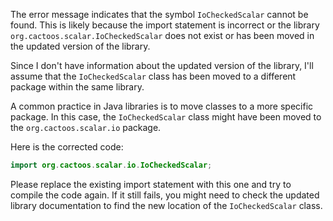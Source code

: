 The error message indicates that the symbol `IoCheckedScalar` cannot be found. This is likely because the import statement is incorrect or the library `org.cactoos.scalar.IoCheckedScalar` does not exist or has been moved in the updated version of the library.

Since I don't have information about the updated version of the library, I'll assume that the `IoCheckedScalar` class has been moved to a different package within the same library. 

A common practice in Java libraries is to move classes to a more specific package. In this case, the `IoCheckedScalar` class might have been moved to the `org.cactoos.scalar.io` package. 

Here is the corrected code:

```java
import org.cactoos.scalar.io.IoCheckedScalar;
```

Please replace the existing import statement with this one and try to compile the code again. If it still fails, you might need to check the updated library documentation to find the new location of the `IoCheckedScalar` class.